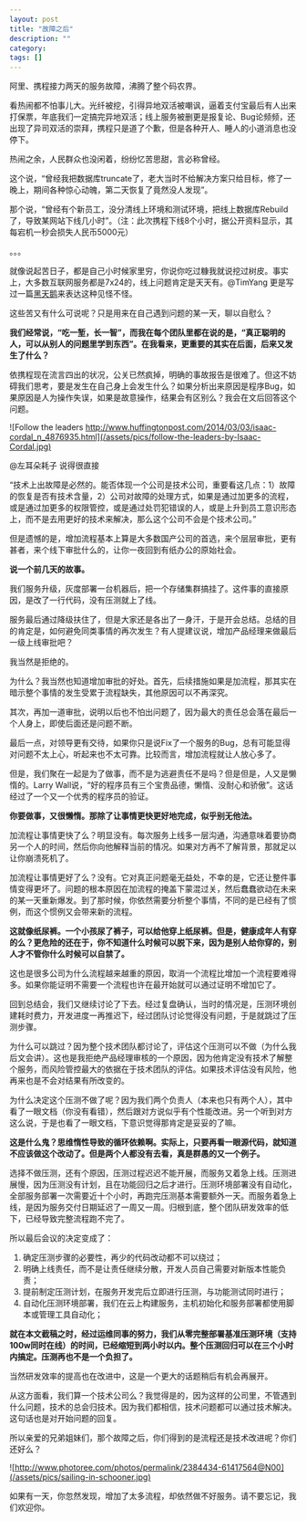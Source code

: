 ```yaml
---
layout: post
title: "故障之后"
description: ""
category: 
tags: []
---
```


阿里、携程接力两天的服务故障，沸腾了整个码农界。

看热闹都不怕事儿大。光纤被挖，引得异地双活被嘲讽，逼着支付宝最后有人出来打保票，年底我们一定搞完异地双活；线上服务被删更是报复论、Bug论频频，还出现了异司双活的崇拜，携程只是道了个歉，但是各种开人、睡人的小道消息也没停下。

热闹之余，人民群众也没闲着，纷纷忆苦思甜，言必称曾经。

这个说，“曾经我把数据库truncate了，老大当时不给解决方案只给目标，修了一晚上，期间各种惊心动魄，第二天恢复了竟然没人发现”。

那个说，“曾经有个新员工，没分清线上环境和测试环境，把线上数据库Rebuild了，导致某网站下线几小时”。（注：此次携程下线8个小时，据公开资料显示，其每宕机一秒会损失人民币5000元）

。。。

就像说起苦日子，都是自己小时候家里穷，你说你吃过糠我就说挖过树皮。事实上，大多数互联网服务都是7x24的，线上问题肯定是天天有。@TimYang 更是写过一篇[黑天鹅](http://timyang.net/service/black-swan-of-service/)来表达这种见怪不怪。

这些苦又有什么可说呢？只是用来在自己遇到问题的某一天，聊以自慰么？

**我们经常说，“吃一堑，长一智”，而我在每个团队里都在说的是，“真正聪明的人，可以从别人的问题里学到东西”。在我看来，更重要的其实在后面，后来又发生了什么？**

依携程现在流言四出的状况，公关已然疯掉，明确的事故报告是很难了。但这不妨碍我们思考，要是发生在自己身上会发生什么？如果分析出来原因是程序Bug，如果原因是人为操作失误，如果是故意操作，结果会有区别么？我会在文后回答这个问题。

![Follow the leaders http://www.huffingtonpost.com/2014/03/03/isaac-cordal_n_4876935.html](/assets/pics/follow-the-leaders-by-Isaac-Cordal.jpg)

@左耳朵耗子 说得很直接

“技术上出故障是必然的。能否体现一个公司是技术公司，重要看这几点：1）故障的恢复是否有技术含量，2）公司对故障的处理方式，如果是通过加更多的流程，或是通过加更多的权限管控，或是通过处罚犯错误的人，或是上升到员工意识形态上，而不是去用更好的技术来解决，那么这个公司不会是个技术公司。”

但是遗憾的是，增加流程基本上算是大多数国产公司的首选，来个层层审批，更有甚者，来个线下审批什么的，让你一夜回到有纸办公的原始社会。

**说一个前几天的故事。**

我们服务升级，灰度部署一台机器后，把一个存储集群搞挂了。这件事的直接原因，是改了一行代码，没有压测就上了线。

服务最后通过降级扶住了，但是大家还是各出了一身汗，于是开会总结。总结的目的肯定是，如何避免同类事情的再次发生？有人提建议说，增加产品经理来做最后一级上线审批吧？

我当然是拒绝的。

为什么？我当然也知道增加审批的好处。首先，后续措施如果是加流程，那其实在暗示整个事情的发生受累于流程缺失，其他原因可以不再深究。

其次，再加一道审批，说明以后也不怕出问题了，因为最大的责任总会落在最后一个人身上，即使后面还是问题不断。

最后一点，对领导更有交待，如果你只是说Fix了一个服务的Bug，总有可能显得对问题不太上心，听起来也不太可靠。比较而言，增加流程就让人放心多了。

但是，我们聚在一起是为了做事，而不是为逃避责任不是吗？但是但是，人又是懒惰的。Larry Wall说，“好的程序员有三个宝贵品德，懒惰、没耐心和骄傲”。这话经过了一个又一个优秀的程序员的验证。

**你要做事，又很懒惰。那除了让事情更快更好地完成，似乎别无他法。**

加流程让事情更快了么？明显没有。每次服务上线多一层沟通，沟通意味着要协商另一个人的时间，然后你向他解释当前的情况。如果对方再不了解背景，那就足以让你崩溃死机了。

加流程让事情更好了么？没有。它对真正问题毫无益处，不幸的是，它还让整件事情变得更坏了。问题的根本原因在加流程的掩盖下蒙混过关，然后蠢蠢欲动在未来的某一天重新爆发。到了那时候，你依然需要分析整个事情，不同的是已经有了惯例，而这个惯例又会带来新的流程。

**这就像纸尿裤。一个小孩尿了裤子，可以给他穿上纸尿裤。但是，健康成年人有穿的么？更危险的还在于，你不知道什么时候可以脱下来，因为是别人给你穿的，别人才不管你什么时候可以自禁了。**

这也是很多公司为什么流程越来越重的原因，取消一个流程比增加一个流程要难得多。如果你能证明不需要一个流程也许在最开始就可以通过证明不增加它了。

回到总结会，我们又继续讨论了下去。经过复盘确认，当时的情况是，压测环境创建耗时费力，开发进度一再推迟下，经过团队讨论觉得没有问题，于是就跳过了压测步骤。

为什么可以跳过？因为整个技术团队都讨论了，评估这个压测可以不做（为什么我后文会讲）。这也是我拒绝产品经理审核的一个原因，因为他肯定没有技术了解整个服务，而风险管控最大的依据在于技术团队的评估。如果技术评估没有风险，他再来也是不会对结果有所改变的。

为什么决定这个压测不做了呢？因为我们两个负责人（本来也只有两个人），其中看了一眼文档（你没有看错），然后跟对方说似乎有个性能改进。另一个听到对方这么说，于是也看了一眼文档，下意识觉得那肯定是妥妥的了嘛。

**这是什么鬼？思维惰性导致的循环依赖啊。实际上，只要再看一眼源代码，就知道不应该做这个改动了。但是两个人都没有去看，真是群愚的又一个例子。**

选择不做压测，还有个原因，压测过程迟迟不能开展，而服务又着急上线。压测进展慢，因为压测没有计划，且在功能回归之后才进行。压测环境部署没有自动化，全部服务部署一次需要近十个小时，再跑完压测基本需要额外一天。而服务着急上线，是因为服务交付日期延迟了一周又一周。归根到底，整个团队研发效率的低下，已经导致完整流程跑不完了。

所以最后会议的决定变成了：

1. 确定压测步骤的必要性，再少的代码改动都不可以绕过；
2. 明确上线责任，而不是让责任继续分散，开发人员自己需要对新版本性能负责；
3. 提前制定压测计划，在服务开发完后立即进行压测，与功能测试同时进行；
4. 自动化压测环境部署，我们在云上构建服务，主机初始化和服务部署都使用脚本或管理工具自动化；

**就在本文截稿之时，经过运维同事的努力，我们从零完整部署基准压测环境（支持100w同时在线）的时间，已经缩短到两小时以内。整个压测回归可以在三个小时内搞定。压测再也不是一个负担了。**

当然研发效率的提高也在改进中，这是一个更大的话题稍后有机会再展开。

从这方面看，我们算一个技术公司么？我觉得是的，因为这样的公司里，不管遇到什么问题，技术的总会归技术。因为我们都相信，技术问题都可以通过技术解决。这句话也是对开始问题的回复。

所以亲爱的兄弟姐妹们，那个故障之后，你们得到的是流程还是技术改进呢？你们还好么？

![http://www.photoree.com/photos/permalink/2384434-61417564@N00](/assets/pics/sailing-in-schooner.jpg)

如果有一天，你忽然发现，增加了太多流程，却依然做不好服务。请不要忘记，我们欢迎你。
